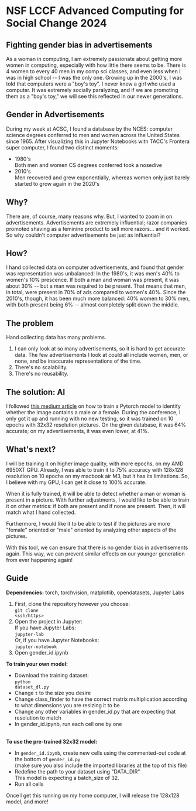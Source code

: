 # NSF LCCF Advanced Computing for Social Change 2024

## Fighting gender bias in advertisements
As a woman in computing, I am extremely passionate about getting more women in computing, especially with how little there seems to be.
There is 4 women to every 40 men in my comp sci classes, and even less when I was in high school -- I was the only one.
Growing up in the 2000's, I was told that computers were a "boy's toy". I never knew a girl who used a computer. It was extremely socially 
paralyzing, and if we are promoting them as a "boy's toy," we will see this reflected in our newer generations. 

## Gender in Advertisements
During my week at ACSC, I found a database by the NCES: computer science degrees conferred
to men and women across the United States since 1965. After visualizing this in Jupyter Notebooks
with TACC's Frontera super computer, I found two distinct moments:
 - 1980's<br>
     Both men and women CS degrees conferred took a nosedive
 - 2010's<br>
     Men recovered and grew exponentially, whereas women only just barely started to grow again
     in the 2020's

## Why?
There are, of course, many reasons why. But, I wanted to zoom in on advertisements. Advertisements
  are extremely influential; razor companies promoted shaving as a feminine product to sell more razors...
  and it worked. So why couldn't computer advertisements be just as influential?

## How?
I hand collected data on computer advertisements, and found that gender was representation was unbalanced:
  In the 1980's, it was men's 40% to women's 10% prescence. If both a man and woman was present, it was about 
  30% -- but a man was required to be present. That means that men, in total, were present in 70% of ads compared
  to women's 40%. Since the 2010's, though, it has been much more balanced: 40% women to 30% men, with both present 
  being 6% -- almost completely split down the middle.

## The problem
Hand collecting data has many problems.
1. I can only look at so many advertisements, so it is hard to get accurate data. The few advertisements I look at
   could all include women, men, or none, and be inaccurate representations of the time.
3. There's no scalability.
4. There's no reusability.

## The solution: AI
I followed [this medium article](url) on how to train a Pytorch model to identify whether the image contains a male or a female.
During the conference, I only got it up and running with no new testing, so it was trained on 10 epochs with 32x32 resolution pictures. 
On the given database, it was 64% accurate; on my advertisements, it was even lower, at 41%.

## What's next?
I will be training it on higher image quality, with more epochs, on my AMD 6950XT GPU. Already, I was able to train it to 75% accuracy
with 128x128 resolution on 10 epochs on my macbook air M3, but it has its limitations. So, I believe with my GPU, I can get it close 
to 100% accurate.

When it is fully trained, it will be able to detect whether a man or woman is present in a picture. With further adjustments, I would
like to be able to train it on other metrics: if both are present and if none are present. Then, it will match what I hand collected.

Furthermore, I would like it to be able to test if the pictures are more "female" oriented or "male" oriented by analyzing other
aspects of the pictures.

With this tool, we can ensure that there is no gender bias in advertisements again. This way, we can prevent similar effects on 
our younger generation from ever happening again!

## Guide
<b>Dependencies:</b> torch, torchvision, matplotlib, opendatasets, Jupyter Labs
1. First, clone the repository however you choose:<br>
    <code>git clone <ssh/https></code>
2. Open the project in Jupyter:<br>
    If you have Jupyter Labs:<br>
     <code>jupyter-lab</code><br>
    Or, if you have Jupyter Notebooks:<br>
     <code>jupyter-notebook</code>
3. Open gender_id.ipynb<br>

<b>To train your own model:</b><br>
- Download the training dataset:<br>
    <code>python dataset_dl.py</code>
- Change <code>t</code> to the size you desire<br>
- Change class_finder to have the correct matrix multiplication according to what dimensions you are resizing it to be<br>
- Change any other variables in gender_id.py that are expecting that resolution to match<br>
- In gender_id.ipynb, run each cell one by one<br><br>

<b>To use the pre-trained 32x32 model:</b><br>
- In <code>gender_id.ipynb</code>, create new cells using the commented-out code at the bottom of <code>gender_id.py</code><br>
     (make sure you also include the imported libraries at the top of this file)<br>
- Redefine the path to your dataset using "DATA_DIR"<br>
     This model is expecting a batch_size of 32.<br>
- Run all cells

Once I get this running on my home computer, I will release the 128x128 model, and more!
